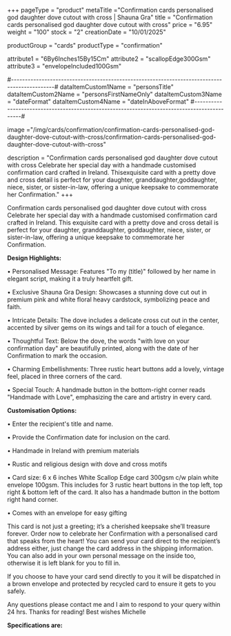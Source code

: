 +++
pageType = "product"
metaTitle ="Confirmation cards personalised god daughter dove cutout with cross | Shauna Gra"
title = "Confirmation cards personalised god daughter dove cutout with cross"
price = "6.95"
weight = "100"
stock = "2"
creationDate = "10/01/2025"

productGroup = "cards"
productType = "confirmation"

attribute1 = "6By6Inches15By15Cm" 
attribute2 = "scallopEdge300Gsm" 
attribute3 = "envelopeIncluded100Gsm"

#---------------------------------------------------------------------------------------------#
dataItemCustom1Name = "personsTitle"
dataItemCustom2Name = "personsFirstNameOnly"
dataItemCustom3Name = "dateFormat"
dataItemCustom4Name = "dateInAboveFormat"
#---------------------------------------------------------------------------------------------#
 
image ="/img/cards/confirmation/confirmation-cards-personalised-god-daughter-dove-cutout-with-cross/confirmation-cards-personalised-god-daughter-dove-cutout-with-cross"
 
description = "Confirmation cards personalised god daughter dove cutout with cross Celebrate her special day with a handmade  customised confirmation card crafted in Ireland. Thisexquisite card with a pretty dove and cross detail is perfect for your daughter, granddaughter,goddaughter, niece, sister, or sister-in-law, offering a unique keepsake to commemorate her Confirmation."
+++

Confirmation cards personalised god daughter dove cutout with cross
Celebrate her special day with a handmade customised confirmation card crafted in Ireland. This
exquisite card with a pretty dove and cross detail is perfect for your daughter, granddaughter,
goddaughter, niece, sister, or sister-in-law, offering a unique keepsake to commemorate her
Confirmation.

**Design Highlights:**

• Personalised Message: Features "To my (title)" followed by her name in elegant script, making it a
truly heartfelt gift.

• Exclusive Shauna Gra Design: Showcases a stunning dove cut out in premium pink and white
floral heavy cardstock, symbolizing peace and faith.

• Intricate Details: The dove includes a delicate cross cut out in the center, accented by silver gems
on its wings and tail for a touch of elegance.

• Thoughtful Text: Below the dove, the words "with love on your confirmation day" are
beautifully printed, along with the date of her Confirmation to mark the occasion.

• Charming Embellishments: Three rustic heart buttons add a lovely, vintage feel, placed in three
corners of the card.

• Special Touch: A handmade button in the bottom-right corner reads "Handmade with Love",
emphasizing the care and artistry in every card.

**Customisation Options:**

• Enter the recipient's title and name.

• Provide the Confirmation date for inclusion on the card.

• Handmade in Ireland with premium materials

• Rustic and religious design with dove and cross motifs

• Card size: 6 x 6 inches White Scallop Edge card 300gsm c/w plain white envelope 100gsm. This
includes for 3 rustic heart buttons in the top left, top right & bottom left of the card. It also has a
handmade button in the bottom right hand corner.

• Comes with an envelope for easy gifting

This card is not just a greeting; it’s a cherished keepsake she’ll treasure forever. Order now to celebrate
her Confirmation with a personalised card that speaks from the heart!
You can send your card direct to the recipient’s address either, just change the card address in the shipping
information. You can also add in your own personal message on the inside too, otherwise it is left blank
for you to fill in.

If you choose to have your card send directly to you it will be dispatched in a brown envelope and
protected by recycled card to ensure it gets to you safely.

Any questions please contact me and I aim to respond to your query within 24 hrs. Thanks for reading!
Best wishes Michelle

**Specifications are:**
